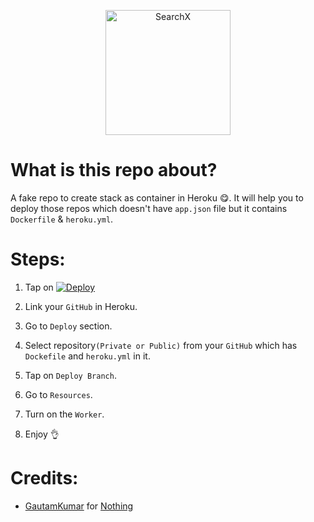 <p align="center">
  <img width="200" src="https://intentionalistacom.files.wordpress.com/2017/09/nothing.gif" alt="SearchX">
</p>

# What is this repo about?
A fake repo to create stack as container in Heroku 😋. It will help you to deploy those repos which doesn't have `app.json` file but it contains `Dockerfile` & `heroku.yml`.

# Steps:
1) Tap on [![Deploy](https://www.herokucdn.com/deploy/button.svg)](https://heroku.com/deploy)

2) Link your `GitHub` in Heroku.
3) Go to `Deploy` section.
4) Select repository`(Private or Public)` from your `GitHub` which has `Dockefile` and `heroku.yml` in it.
5) Tap on `Deploy Branch`.
6) Go to `Resources`.
7) Turn on the `Worker`.
8) Enjoy 👌

# Credits:
* [GautamKumar](https://github.com/gautamajay52) for [Nothing](https://github.com/gautamajay52/Heroku-fake-repo)
